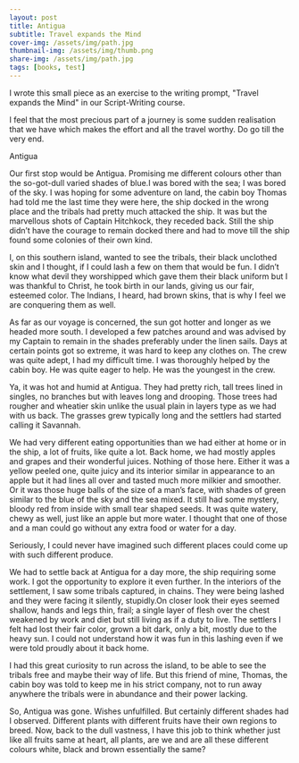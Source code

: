 ```yaml
---
layout: post
title: Antigua
subtitle: Travel expands the Mind
cover-img: /assets/img/path.jpg
thumbnail-img: /assets/img/thumb.png
share-img: /assets/img/path.jpg
tags: [books, test]
---
```



I wrote this small piece as an exercise to the writing prompt, "Travel expands the Mind" in our Script-Writing course. 

I feel that the most precious part of a journey is some sudden realisation that we have which makes the effort and all the travel worthy. Do go till the very end.

Antigua

Our first stop would be Antigua. Promising me different colours other than the so-got-dull varied shades of blue.I was bored with the sea; I was bored of the sky. I was hoping for some adventure on land, the cabin boy Thomas had told me the last time they were here, the ship docked in the wrong place and the tribals had pretty much attacked the ship. It was but the marvellous shots of Captain Hitchkock, they receded back. Still the ship didn’t have the courage to remain docked there and had to move till the ship found some colonies of their own kind. 

I, on this southern island, wanted to see the tribals, their black unclothed skin and I thought, if I could lash a few on them that would be fun. I didn’t know what devil they worshipped which gave them their black uniform but I was thankful to Christ, he took birth in our lands, giving us our fair, esteemed color. The Indians, I heard, had brown skins, that is why I feel we are conquering them as well.

As far as our voyage is concerned, the sun got hotter and longer as we headed more south. I developed a few patches around and was advised by my Captain to remain in the shades preferably under the linen sails. Days at certain points got so extreme, it was hard to keep any clothes on. The crew was quite adept, I had my difficult time. I was thoroughly helped by the cabin boy. He was quite eager to help. He was the youngest in the crew.

Ya, it was hot and humid at Antigua. They had pretty rich, tall trees lined in singles, no branches but with leaves long and drooping. Those trees had rougher and wheatier skin unlike the usual plain in layers type as we had with us back. The grasses grew typically long and the settlers had started calling it Savannah.

We had very different eating opportunities than we had either at home or in the ship, a lot of fruits, like quite a lot. Back home, we had mostly apples and grapes and their wonderful juices. Nothing of those here. Either it was a yellow peeled one, quite juicy and its interior similar in appearance to an apple but it had lines all over and tasted much more milkier and smoother. Or it was those huge balls of the size of a man’s face, with shades of green similar to the blue of the sky and the sea mixed. It still had some mystery,  bloody red from inside with small tear shaped seeds. It was quite watery, chewy as well, just like an apple but more water. I thought that one of those and a man could go without any extra food or water for a day.

Seriously, I could never have imagined such different places could come up with such different produce.

We had to settle back at Antigua for a day more, the ship requiring some work. I got the opportunity to explore it even further. In the interiors of the settlement, I saw some tribals captured, in chains. They were being lashed and they were facing it silently, stupidly.On closer look their eyes seemed  shallow, hands and legs thin, frail; a single layer of flesh over the chest weakened by work and diet but still living as if a duty to live. The settlers I felt had lost their fair color, grown a bit dark, only a bit, mostly due to the heavy sun. I could not understand how it was fun in this lashing even if we were told proudly about it back home.

I had this great curiosity to run across the island, to be able to see the tribals free and maybe their way of life. But this friend of mine, Thomas, the cabin boy was told to keep me in his strict  company, not to run away anywhere the tribals were in abundance and their power lacking.

So, Antigua was gone. Wishes unfulfilled. But certainly different shades had I observed. Different plants with different fruits have their own regions to breed. Now, back to the dull vastness, I have this job to think whether just like all fruits same at heart, all plants, are we and are all these different colours  white, black and brown essentially the same?  
